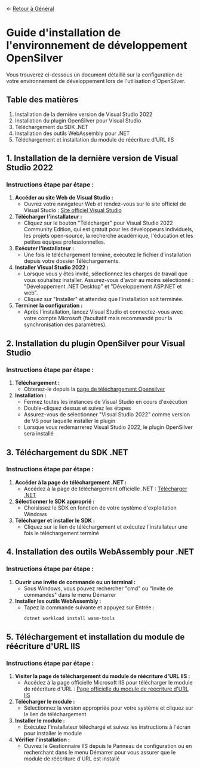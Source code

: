 ← [Retour à Général](/docs/9/1)
# Guide d'installation de l'environnement de développement OpenSilver
Vous trouverez ci-dessous un document détaillé sur la configuration de votre environnement de développement lors de l'utilisation d'OpenSilver.

## Table des matières
1. Installation de la dernière version de Visual Studio 2022
2. Installation du plugin OpenSilver pour Visual Studio
3. Téléchargement du SDK .NET
4. Installation des outils WebAssembly pour .NET
5. Téléchargement et installation du module de réécriture d'URL IIS

## 1. Installation de la dernière version de Visual Studio 2022
### Instructions étape par étape :
1. **Accéder au site Web de Visual Studio :**
   - Ouvrez votre navigateur Web et rendez-vous sur le site officiel de Visual Studio : [Site officiel Visual Studio](https://visualstudio.microsoft.com/vs/)
2. **Télécharger l'installateur :**
   - Cliquez sur le bouton "Télécharger" pour Visual Studio 2022 Community Edition, qui est gratuit pour les développeurs individuels, les projets open-source, la recherche académique, l'éducation et les petites équipes professionnelles.
3. **Exécuter l'installateur :**
   - Une fois le téléchargement terminé, exécutez le fichier d'installation depuis votre dossier Téléchargements.
4. **Installer Visual Studio 2022 :**
   - Lorsque vous y êtes invité, sélectionnez les charges de travail que vous souhaitez installer. Assurez-vous d'avoir au moins sélectionné : "Développement .NET Desktop" et "Développement ASP.NET et web".
   - Cliquez sur "Installer" et attendez que l'installation soit terminée.
5. **Terminer la configuration :**
   - Après l'installation, lancez Visual Studio et connectez-vous avec votre compte Microsoft (facultatif mais recommandé pour la synchronisation des paramètres).

## 2. Installation du plugin OpenSilver pour Visual Studio
### Instructions étape par étape :
1. **Téléchargement :**
   - Obtenez-le depuis la [page de téléchargement Opensilver](https://forms.opensilver.net/download.aspx)
2. **Installation :**
   - Fermez toutes les instances de Visual Studio en cours d'exécution
   - Double-cliquez dessus et suivez les étapes
   - Assurez-vous de sélectionner "Visual Studio 2022" comme version de VS pour laquelle installer le plugin
   - Lorsque vous redémarrerez Visual Studio 2022, le plugin OpenSilver sera installé

## 3. Téléchargement du SDK .NET
### Instructions étape par étape :
1. **Accéder à la page de téléchargement .NET :**
   - Accédez à la page de téléchargement officielle .NET : [Télécharger .NET](https://dotnet.microsoft.com/en-us/download)
2. **Sélectionner le SDK approprié :**
   - Choisissez le SDK en fonction de votre système d'exploitation Windows
3. **Télécharger et installer le SDK :**
   - Cliquez sur le lien de téléchargement et exécutez l'installateur une fois le téléchargement terminé

## 4. Installation des outils WebAssembly pour .NET
### Instructions étape par étape :
1. **Ouvrir une invite de commande ou un terminal :**
   - Sous Windows, vous pouvez rechercher "cmd" ou "Invite de commandes" dans le menu Démarrer
2. **Installer les outils WebAssembly :**
   - Tapez la commande suivante et appuyez sur Entrée :
     ```bash
     dotnet workload install wasm-tools
     ```

## 5. Téléchargement et installation du module de réécriture d'URL IIS
### Instructions étape par étape :
1. **Visiter la page de téléchargement du module de réécriture d'URL IIS :**
   - Accédez à la page officielle Microsoft IIS pour télécharger le module de réécriture d'URL : [Page officielle du module de réécriture d'URL IIS](https://www.iis.net/downloads/microsoft/url-rewrite)
2. **Télécharger le module :**
   - Sélectionnez la version appropriée pour votre système et cliquez sur le lien de téléchargement
3. **Installer le module :**
   - Exécutez l'installateur téléchargé et suivez les instructions à l'écran pour installer le module
4. **Vérifier l'installation :**
   - Ouvrez le Gestionnaire IIS depuis le Panneau de configuration ou en recherchant dans le menu Démarrer pour vous assurer que le module de réécriture d'URL est installé